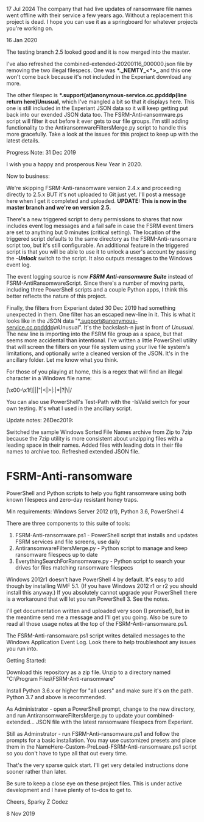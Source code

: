 17 Jul 2024
The company that had live updates of ransomware file names went offline with their service a few years ago. Without a replacement this project is dead. I hope you can use it as a springboard for whatever projects you're working on.

16 Jan 2020

The testing branch 2.5 looked good and it is now merged into the master.

I've also refreshed the combined-extended-20200116_000000.json file by removing the two illegal filespecs. One was __\*.\_NEMTY\_<\*>\___ and this one won't come back because it's not included in the Experiant download any more.

The other filespec is __\*.support(at)anonymous-service.cc.ppdddp(line return here)Unusual__, which I've mangled a bit so that it displays here. This one is still included in the Experiant JSON data so it will keep getting put back into our exended JSON data too. The FSRM-Anti-ransomware.ps script will filter it out before it ever gets to our file groups. I'm still adding functionality to the AntiransomwareFiltersMerge.py script to handle this more gracefully. Take a look at the issues for this project to keep up with the latest details.

Progress Note: 31 Dec 2019

I wish you a happy and prosperous New Year in 2020.

Now to business:

We're skipping FSRM-Anti-ransomware version 2.4.x and proceeding directly to 2.5.x BUT it's not uploaded to Git just yet. I'll post a message here when I get it completed and uploaded. __UPDATE: This is now in the master branch and we're on version 2.5.__

There's a new triggered script to deny permissions to shares that now includes event log messages and a fail safe in case the FSRM event timers are set to anything but 0 minutes (critical setting). The location of the triggered script defaults to the same directory as the FSRM-Anti-ransomare script too, but it's still configurable. An additional feature in the triggered script is that you will be able to use it to unlock a user's account by passing the ***-Unlock*** switch to the script. It also outputs messages to the Windows event log.

The event logging source is now ***FSRM Anti-ransomware Suite*** instead of FSRM-AntiRansomwareScript. Since there's a number of moving parts, including three PowerShell scripts and a couple Python apps, I think this better reflects the nature of this project.

Finally, the filters from Experiant dated 30 Dec 2019 had something unexpected in them. One filter has an escaped new-line in it. This is what it looks like in the JSON data "\*.support@anonymous-service.cc.ppdddp\nUnusual". It's the backslash-n just in front of *Unusual*. The new line is importing into the FSRM file group as a space, but that seems more accidental than intentional. I've written a little PowerShell utility that will screen the filters on your file system using your live file system's limitations, and optionally write a cleaned version of the JSON. It's in the ancillary folder. Let me know what you think.

For those of you playing at home, this is a regex that will find an illegal character in a Windows file name:

[\x00-\x1f]|\||"|<|>|:|\*|\?|\\|\/

You can also use PowerShell's Test-Path with the -IsValid switch for your own testing. It's what I used in the ancillary script.

Update notes: 26Dec2019:

Switched the sample Windows Sorted File Names archive from Zip to 7zip because the 7zip utility is more consistent about unzipping files with a leading space in their names. Added files with leading dots in their file names to archive too. Refreshed extended JSON file.

# FSRM-Anti-ransomware
PowerShell and Python scripts to help you fight ransomware using both known filespecs and zero-day resistant honey traps.

Min requirements: Windows Server 2012 (r1), Python 3.6, PowerShell 4

There are three components to this suite of tools:
1. FSRM-Anti-ransomware.ps1 - PowerShell script that installs and updates FSRM services and file screens, use daily
2. AntiransomwareFiltersMerge.py - Python script to manage and keep ransomware filespecs up to date
3. EverythingSearchForRansomware.py - Python script to search your drives for files matching ransomware filespecs

Windows 2012r1 doesn't have PowerShell 4 by default. It's easy to add though by installing WMF 5.1. (If you have Windows 2012 r1 or r2 you should install this anyway.) If you absolutely cannot upgrade your PowerShell there is a workaround that will let you run PowerShell 3. See the notes.

I'll get documentation written and uploaded very soon (I promise!), but in the meantime send me a message and I'll get you going. Also be sure to read all those usage notes at the top of the FSRM-Anti-ransomware.ps1.

The FSRM-Anti-ransomware.ps1 script writes detailed messages to the Windows Application Event Log. Look there to help troubleshoot any issues you run into.


Getting Started:

Download this repository as a zip file. Unzip to a directory named "C:\Program Files\FSRM-Anti-ransomware"

Install Python 3.6.x or higher for "all users" and make sure it's on the path. Python 3.7 and above is recommended.

As Administrator - open a PowerShell prompt, change to the new directory, and run AntiransomwareFiltersMerge.py to update your combined-extended... JSON file with the latest ransomware filespecs from Experiant.

Still as Adminstrator - run FSRM-Anti-ransomware.ps1 and follow the prompts for a basic installation. You may use customized presets and place them in the NameHere-Custom-PreLoad-FSRM-Anti-ransomware.ps1 script so you don't have to type all that out every time.

That's the very sparse quick start. I'll get very detailed instructions done sooner rather than later.

Be sure to keep a close eye on these project files. This is under active development and I have plenty of to-dos to get to.

Cheers,
Sparky Z Codez

8 Nov 2019

